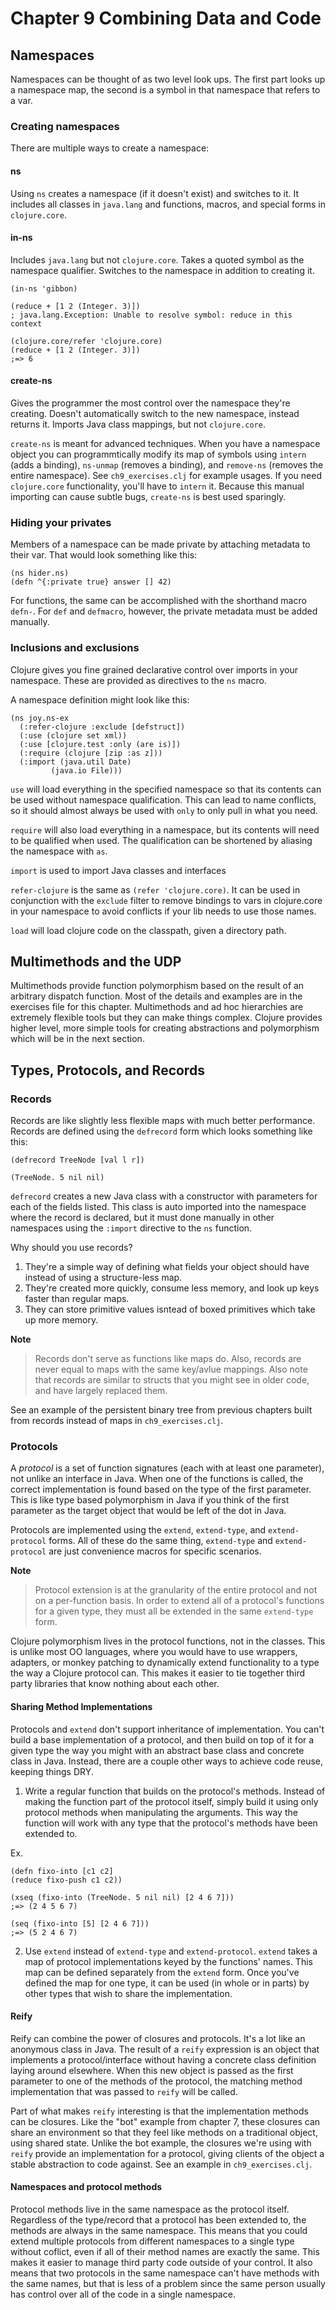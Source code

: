 Chapter 9 Combining Data and Code
============================================


Namespaces
--------------------------------------------

Namespaces can be thought of as two level look ups. The first part looks up a namespace map, the second is a symbol in that namespace that refers to a var.

### Creating namespaces

There are multiple ways to create a namespace:

#### ns

Using `ns` creates a namespace (if it doesn't exist) and switches to it. It includes all classes in `java.lang` and functions, macros, and special forms in `clojure.core`.

#### in-ns

Includes `java.lang` but not `clojure.core`. Takes a quoted symbol as the namespace qualifier. Switches to the namespace in addition to creating it.

```
(in-ns 'gibbon)

(reduce + [1 2 (Integer. 3)])
; java.lang.Exception: Unable to resolve symbol: reduce in this context

(clojure.core/refer 'clojure.core)
(reduce + [1 2 (Integer. 3)])
;=> 6
```

#### create-ns

Gives the programmer the most control over the namespace they're creating. Doesn't automatically switch to the new namespace, instead returns it. Imports Java class mappings, but not `clojure.core`.

`create-ns` is meant for advanced techniques. When you have a namespace object you can programmtically modify its map of symbols using `intern` (adds a binding), `ns-unmap` (removes a binding), and `remove-ns` (removes the entire namespace). See `ch9_exercises.clj` for example usages. If you need `clojure.core` functionality, you'll have to `intern` it. Because this manual importing can cause subtle bugs, `create-ns` is best used sparingly.


### Hiding your privates

Members of a namespace can be made private by attaching metadata to their var. That would look something like this:

```
(ns hider.ns)
(defn ^{:private true} answer [] 42)
```

For functions, the same can be accomplished with the shorthand macro `defn-`. For `def` and `defmacro`, however, the private metadata must be added manually.

### Inclusions and exclusions

Clojure gives you fine grained declarative control over imports in your namespace. These are provided as directives to the `ns` macro.

A namespace definition might look like this:

```
(ns joy.ns-ex
  (:refer-clojure :exclude [defstruct])
  (:use (clojure set xml))
  (:use [clojure.test :only (are is)])
  (:require (clojure [zip :as z]))
  (:import (java.util Date)
         (java.io File)))
```

`use` will load everything in the specified namespace so that its contents can be used without namespace qualification. This can lead to name conflicts, so it should almost always be used with `only` to only pull in what you need.

`require` will also load everything in a namespace, but its contents will need to be qualified when used. The qualification can be shortened by aliasing the namespace with `as`.

`import` is used to import Java classes and interfaces

`refer-clojure` is the same as `(refer 'clojure.core)`. It can be used in conjunction with the `exclude` filter to remove bindings to vars in clojure.core in your namespace to avoid conflicts if your lib needs to use those names.

`load` will load clojure code on the classpath, given a directory path.


Multimethods and the UDP
--------------------------------------------

Multimethods provide function polymorphism based on the result of an arbitrary dispatch function. Most of the details and examples are in the exercises file for this chapter. Multimethods and ad hoc hierarchies are extremely flexible tools but they can make things complex. Clojure provides higher level, more simple tools for creating abstractions and polymorphism which will be in the next section.


Types, Protocols, and Records
--------------------------------------------

### Records

Records are like slightly less flexible maps with much better performance. Records are defined using the `defrecord` form which looks something like this:

```
(defrecord TreeNode [val l r])

(TreeNode. 5 nil nil)
```

`defrecord` creates a new Java class with a constructor with parameters for each of the fields listed. This class is auto imported into the namespace where the record is declared, but it must done manually in other namespaces using the `:import` directive to the `ns` function.

Why should you use records?

1. They're a simple way of defining what fields your object should have instead of using a structure-less map.
2. They're created more quickly, consume less memory, and look up keys faster than regular maps.
3. They can store primitive values isntead of boxed primitives which take up more memory.

**Note**
> Records don't serve as functions like maps do. Also, records are never equal to maps with the same key/avlue mappings. Also note that records are similar to structs that you might see in older code, and have largely replaced them.

See an example of the persistent binary tree from previous chapters built from records instead of maps in `ch9_exercises.clj`.


### Protocols

A *protocol* is a set of function signatures (each with at least one parameter), not unlike an interface in Java. When one of the functions is called, the correct implementation is found based on the type of the first parameter. This is like type based polymorphism in Java if you think of the first parameter as the target object that would be left of the dot in Java.

Protocols are implemented using the `extend`, `extend-type`, and `extend-protocol` forms. All of these do the same thing, `extend-type` and `extend-protocol` are just convenience macros for specific scenarios.

**Note**
> Protocol extension is at the granularity of the entire protocol and not on a per-function basis. In order to extend all of a protocol's functions for a given type, they must all be extended in the same `extend-type` form.

Clojure polymorphism lives in the protocol functions, not in the classes. This is unlike most OO languages, where you would have to use wrappers, adapters, or monkey patching to dynamically extend functionality to a type the way a Clojure protocol can. This makes it easier to tie together third party libraries that know nothing about each other.


#### Sharing Method Implementations

Protocols and `extend` don't support inheritance of implementation. You can't build a base implementation of a protocol, and then build on top of it for a given type the way you might with an abstract base class and concrete class in Java. Instead, there are a couple other ways to achieve code reuse, keeping things DRY.

1. Write a regular function that builds on the protocol's methods. Instead of making the function part of the protocol itself, simply build it using only protocol methods when manipulating the arguments. This way the function will work with any type that the protocol's methods have been extended to.

Ex.
```
(defn fixo-into [c1 c2]
(reduce fixo-push c1 c2))

(xseq (fixo-into (TreeNode. 5 nil nil) [2 4 6 7]))
;=> (2 4 5 6 7)

(seq (fixo-into [5] [2 4 6 7]))
;=> (5 2 4 6 7)
```

2. Use `extend` instead of `extend-type` and `extend-protocol`.  `extend` takes a map of protocol implementations keyed by the functions' names. This map can be defined separately from the `extend` form. Once you've defined the map for one type, it can be used (in whole or in parts) by other types that wish to share the implementation.


#### Reify

Reify can combine the power of closures and protocols. It's a lot like an anonymous class in Java. The result of a `reify` expression is an object that implements a protocol/interface without having a concrete class definition laying around elsewhere. When this new object is passed as the first parameter to one of the methods of the protocol, the matching method implementation that was passed to `reify` will be called.

Part of what makes `reify` interesting is that the implementation methods can be closures. Like the "bot" example from chapter 7, these closures can share an environment so that they feel like methods on a traditional object, using shared state. Unlike the bot example, the closures we're using with `reify` provide an implementation for a protocol, giving clients of the object a stable abstraction to code against. See an example in `ch9_exercises.clj`.

#### Namespaces and protocol methods

Protocol methods live in the same namespace as the protocol itself. Regardless of the type/record that a protocol has been extended to, the methods are always in the same namespace. This means that you could extend multiple protocols from different namespaces to a single type without coflict, even if all of their method names are exactly the same. This makes it easier to manage third party code outside of your control. It also means that two protocols in the same namespace can't have methods with the same names, but that is less of a problem since the same person usually has control over all of the code in a single namespace.
